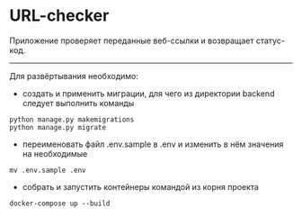 # URL-checker
Приложение проверяет переданные веб-ссылки и возвращает статус-код.
____
Для развёртывания необходимо:
- создать и применить миграции, для чего из директории backend следует выполнить команды
```
python manage.py makemigrations
python manage.py migrate
```
- переименовать файл .env.sample в .env и изменить в нём значения на необходимые
```
mv .env.sample .env
```
- собрать и запустить контейнеры командой из корня проекта
```
docker-compose up --build
```
